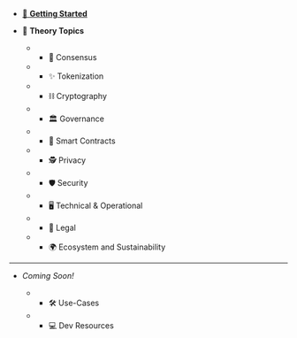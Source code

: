 * [👋 **Getting Started**](home.md)
* 🧠 **Theory Topics**

	* * 🤝 Consensus
	* * ✨ Tokenization
	* * ⛓ Cryptography
	* * 🏛 Governance
	* * 📝 Smart Contracts
	* * 🕵️‍ Privacy
	* * 🛡 Security
	* * 🖥 Technical & Operational
	* * 💼 Legal
	* * 🌍 Ecosystem and Sustainability

---
* *Coming Soon!*

    * * 🛠 Use-Cases

    * * 💻 Dev Resources

